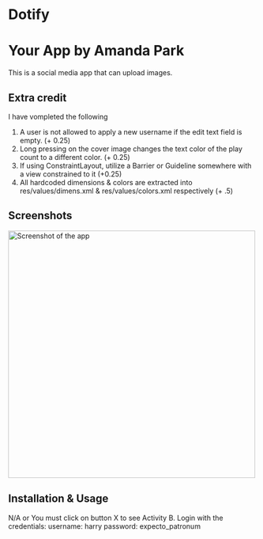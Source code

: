 # Dotify
# Your App by Amanda Park

This is a social media app that can upload images.

## Extra credit
I have vompleted the following 

1. A user is not allowed to apply a new username if the edit text field is empty. (+ 0.25)
2. Long pressing on the cover image changes the text color of the play count to a different color. (+ 0.25)
3. If using ConstraintLayout, utilize a Barrier or Guideline somewhere with a view constrained to it (+0.25)
4. All hardcoded dimensions & colors are extracted into res/values/dimens.xml & res/values/colors.xml
respectively (+ .5)

## Screenshots
<img src="./screenshot1.jpg" alt="Screenshot of the app" height="500" />


## Installation & Usage
N/A or You must click on button X to see Activity B.
Login with the credentials:
username: harry
password: expecto_patronum
